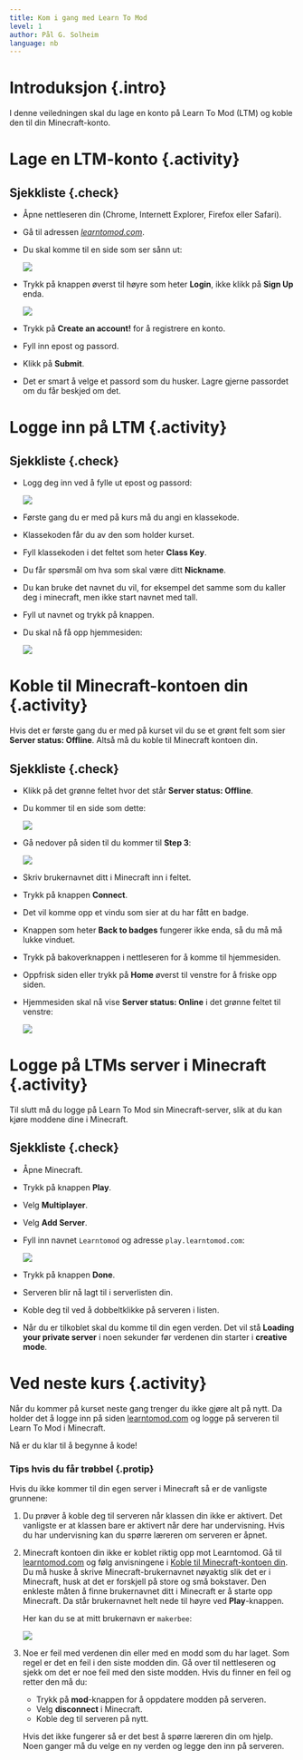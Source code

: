 ```yaml
---
title: Kom i gang med Learn To Mod
level: 1
author: Pål G. Solheim
language: nb
---
```


# Introduksjon {.intro}
I denne veiledningen skal du lage en konto på Learn To Mod (LTM) og koble den til din Minecraft-konto.

# Lage en LTM-konto {.activity}

## Sjekkliste {.check}
- Åpne nettleseren din (Chrome, Internett Explorer, Firefox eller Safari).
- Gå til adressen *[learntomod.com]*.
- Du skal komme til en side som ser sånn ut:

  ![](1_learntomod.png)

- Trykk på knappen øverst til høyre som heter **Login**, ikke klikk på **Sign Up** enda.

  ![](2_login.png)

- Trykk på **Create an account!** for å registrere en konto.
- Fyll inn epost og passord.
- Klikk på **Submit**.
- Det er smart å velge et passord som du husker. Lagre gjerne passordet om du får beskjed om det.

[learntomod.com]: http://www.learntomod.com

# Logge inn på LTM {.activity}

## Sjekkliste {.check}
- Logg deg inn ved å fylle ut epost og passord:

  ![](3_konto.png)

- Første gang du er med på kurs må du angi en klassekode.
- Klassekoden får du av den som holder kurset.
- Fyll klassekoden i det feltet som heter **Class Key**.
- Du får spørsmål om hva som skal være ditt **Nickname**.
- Du kan bruke det navnet du vil, for eksempel det samme som du kaller deg i minecraft, men ikke start navnet med tall.
- Fyll ut navnet og trykk på knappen.
- Du skal nå få opp hjemmesiden:

  ![](image4.jpeg)

# Koble til Minecraft-kontoen din {.activity}
Hvis det er første gang du er med på kurset vil du se et grønt felt som sier **Server status: Offline**. Altså må du koble til Minecraft kontoen din.

## Sjekkliste {.check}
- Klikk på det grønne feltet hvor det står **Server status: Offline**.
- Du kommer til en side som dette:

  ![](image5.jpeg)

- Gå nedover på siden til du kommer til **Step 3**:

  ![](image6.jpeg)

- Skriv brukernavnet ditt i Minecraft inn i feltet.
- Trykk på knappen **Connect**.
- Det vil komme opp et vindu som sier at du har fått en badge.
- Knappen som heter **Back to badges** fungerer ikke enda, så du må må lukke vinduet.
- Trykk på bakoverknappen i nettleseren for å komme til hjemmesiden.
- Oppfrisk siden eller trykk på **Home** øverst til venstre for å friske opp siden.
- Hjemmesiden skal nå vise **Server status: Online** i det grønne feltet til venstre:

  ![](image7.jpeg)

# Logge på LTMs server i Minecraft {.activity}
Til slutt må du logge på Learn To Mod sin Minecraft-server, slik at du
kan kjøre moddene dine i Minecraft.

## Sjekkliste {.check}
- Åpne Minecraft.
- Trykk på knappen **Play**.
- Velg **Multiplayer**.
- Velg **Add Server**.
- Fyll inn navnet `Learntomod` og adresse `play.learntomod.com`:

  ![](image8.jpeg)

- Trykk på knappen **Done**.
- Serveren blir nå lagt til i serverlisten din.
- Koble deg til ved å dobbeltklikke på serveren i listen.
- Når du er tilkoblet skal du komme til din egen verden. Det vil stå **Loading your private server** i noen sekunder før verdenen din starter i **creative mode**.

# Ved neste kurs {.activity}
Når du kommer på kurset neste gang trenger du ikke gjøre alt på nytt. Da holder det å logge inn på siden [learntomod.com] og logge på serveren til Learn To Mod i Minecraft.

Nå er du klar til å begynne å kode!

### Tips hvis du får trøbbel {.protip}
Hvis du ikke kommer til din egen server i Minecraft så er de vanligste grunnene:

1. Du prøver å koble deg til serveren når klassen din ikke er aktivert.
   Det vanligste er at klassen bare er aktivert når dere har undervisning.
   Hvis du har undervisning kan du spørre læreren om serveren er åpnet.

2. Minecraft kontoen din ikke er koblet riktig opp mot Learntomod.
   Gå til [learntomod.com] og følg anvisningene i [Koble til Minecraft-kontoen din](#koble-til-minecraft-kontoen-din).
   Du må huske å skrive Minecraft-brukernavnet nøyaktig slik det
   er i Minecraft, husk at det er forskjell på store og små bokstaver.
   Den enkleste måten å finne brukernavnet ditt i Minecraft er å
   starte opp Minecraft. Da står brukernavnet helt nede til høyre ved
   **Play**-knappen.

   Her kan du se at mitt brukernavn er `makerbee`:

   ![](image9.jpeg)

3. Noe er feil med verdenen din eller med en modd som du har laget. Som
   regel er det en feil i den siste modden din. Gå over til nettleseren
   og sjekk om det er noe feil med den siste modden. Hvis du finner en
   feil og retter den må du:

   - Trykk på **mod**-knappen for å oppdatere modden på serveren.
   - Velg **disconnect** i Minecraft.
   - Koble deg til serveren på nytt.

   Hvis det ikke fungerer så er det best å
   spørre læreren din om hjelp. Noen ganger må du velge en ny verden og
   legge den inn på serveren.

